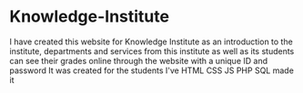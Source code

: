 # Knowledge-Institute
I have created this website for Knowledge Institute as an introduction to the institute, departments and services from this institute as well as its students can see their grades online through the website with a unique ID and password It was created for the students
I've HTML CSS JS PHP SQL  made it
